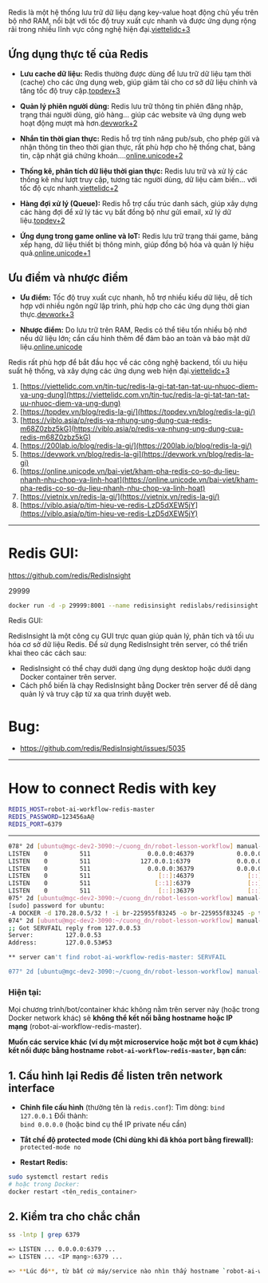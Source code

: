 

Redis là một hệ thống lưu trữ dữ liệu dạng key-value hoạt động chủ yếu trên bộ nhớ RAM, nổi bật với tốc độ truy xuất cực nhanh và được ứng dụng rộng rãi trong nhiều lĩnh vực công nghệ hiện đại.[viettelidc+3](https://viettelidc.com.vn/tin-tuc/redis-la-gi-tat-tan-tat-uu-nhuoc-diem-va-ung-dung)

## Ứng dụng thực tế của Redis

- **Lưu cache dữ liệu:** Redis thường được dùng để lưu trữ dữ liệu tạm thời (cache) cho các ứng dụng web, giúp giảm tải cho cơ sở dữ liệu chính và tăng tốc độ truy cập.[topdev+3](https://topdev.vn/blog/redis-la-gi/)
    
- **Quản lý phiên người dùng:** Redis lưu trữ thông tin phiên đăng nhập, trạng thái người dùng, giỏ hàng... giúp các website và ứng dụng web hoạt động mượt mà hơn.[devwork+2](https://devwork.vn/blog/redis-la-gi)
    
- **Nhắn tin thời gian thực:** Redis hỗ trợ tính năng pub/sub, cho phép gửi và nhận thông tin theo thời gian thực, rất phù hợp cho hệ thống chat, bảng tin, cập nhật giá chứng khoán....[online.unicode+2](https://online.unicode.vn/bai-viet/kham-pha-redis-co-so-du-lieu-nhanh-nhu-chop-va-linh-hoat)
    
- **Thống kê, phân tích dữ liệu thời gian thực:** Redis lưu trữ và xử lý các thống kê như lượt truy cập, tương tác người dùng, dữ liệu cảm biến... với tốc độ cực nhanh.[viettelidc+2](https://viettelidc.com.vn/tin-tuc/redis-la-gi-tat-tan-tat-uu-nhuoc-diem-va-ung-dung)
    
- **Hàng đợi xử lý (Queue):** Redis hỗ trợ cấu trúc danh sách, giúp xây dựng các hàng đợi để xử lý tác vụ bất đồng bộ như gửi email, xử lý dữ liệu.[topdev+2](https://topdev.vn/blog/redis-la-gi/)
    
- **Ứng dụng trong game online và IoT:** Redis lưu trữ trạng thái game, bảng xếp hạng, dữ liệu thiết bị thông minh, giúp đồng bộ hóa và quản lý hiệu quả.[online.unicode+1](https://online.unicode.vn/bai-viet/kham-pha-redis-co-so-du-lieu-nhanh-nhu-chop-va-linh-hoat)
    

## Ưu điểm và nhược điểm

- **Ưu điểm:** Tốc độ truy xuất cực nhanh, hỗ trợ nhiều kiểu dữ liệu, dễ tích hợp với nhiều ngôn ngữ lập trình, phù hợp cho các ứng dụng thời gian thực.[devwork+3](https://devwork.vn/blog/redis-la-gi)
    
- **Nhược điểm:** Do lưu trữ trên RAM, Redis có thể tiêu tốn nhiều bộ nhớ nếu dữ liệu lớn; cần cấu hình thêm để đảm bảo an toàn và bảo mật dữ liệu.[online.unicode](https://online.unicode.vn/bai-viet/kham-pha-redis-co-so-du-lieu-nhanh-nhu-chop-va-linh-hoat)
    

Redis rất phù hợp để bắt đầu học về các công nghệ backend, tối ưu hiệu suất hệ thống, và xây dựng các ứng dụng web hiện đại.[viettelidc+3](https://viettelidc.com.vn/tin-tuc/redis-la-gi-tat-tan-tat-uu-nhuoc-diem-va-ung-dung)

1. [https://viettelidc.com.vn/tin-tuc/redis-la-gi-tat-tan-tat-uu-nhuoc-diem-va-ung-dung](https://viettelidc.com.vn/tin-tuc/redis-la-gi-tat-tan-tat-uu-nhuoc-diem-va-ung-dung)
2. [https://topdev.vn/blog/redis-la-gi/](https://topdev.vn/blog/redis-la-gi/)
3. [https://viblo.asia/p/redis-va-nhung-ung-dung-cua-redis-m68Z0zbz5kG](https://viblo.asia/p/redis-va-nhung-ung-dung-cua-redis-m68Z0zbz5kG)
4. [https://200lab.io/blog/redis-la-gi/](https://200lab.io/blog/redis-la-gi/)
5. [https://devwork.vn/blog/redis-la-gi](https://devwork.vn/blog/redis-la-gi)
6. [https://online.unicode.vn/bai-viet/kham-pha-redis-co-so-du-lieu-nhanh-nhu-chop-va-linh-hoat](https://online.unicode.vn/bai-viet/kham-pha-redis-co-so-du-lieu-nhanh-nhu-chop-va-linh-hoat)
7. [https://vietnix.vn/redis-la-gi/](https://vietnix.vn/redis-la-gi/)
8. [https://viblo.asia/p/tim-hieu-ve-redis-LzD5dXEW5jY](https://viblo.asia/p/tim-hieu-ve-redis-LzD5dXEW5jY)

---
# Redis GUI: 

https://github.com/redis/RedisInsight


29999
```bash
docker run -d -p 29999:8001 --name redisinsight redislabs/redisinsight:latest

```

Redis GUI: 

RedisInsight là một công cụ GUI trực quan giúp quản lý, phân tích và tối ưu hóa cơ sở dữ liệu Redis. Để sử dụng RedisInsight trên server, có thể triển khai theo các cách sau:

- RedisInsight có thể chạy dưới dạng ứng dụng desktop hoặc dưới dạng Docker container trên server.
- Cách phổ biến là chạy RedisInsight bằng Docker trên server để dễ dàng quản lý và truy cập từ xa qua trình duyệt web.



# Bug: 
- https://github.com/redis/RedisInsight/issues/5035

---
# How to connect Redis with key 

```bash
REDIS_HOST=robot-ai-workflow-redis-master  
REDIS_PASSWORD=123456aA@  
REDIS_PORT=6379
```

---

```bash
θ78° 2d [ubuntu@mgc-dev2-3090:~/cuong_dn/robot-lesson-workflow] manual-refactor-agent-registry(+32/-818,+1/-1)+ ± ss -lntp | grep 6379
LISTEN    0         511                0.0.0.0:46379            0.0.0.0:*                                                                                       
LISTEN    0         511              127.0.0.1:6379             0.0.0.0:*                                                                                       
LISTEN    0         511                0.0.0.0:36379            0.0.0.0:*                                                                                       
LISTEN    0         511                   [::]:46379               [::]:*                                                                                       
LISTEN    0         511                  [::1]:6379                [::]:*                                                                                       
LISTEN    0         511                   [::]:36379               [::]:*                                                                                       
θ75° 2d [ubuntu@mgc-dev2-3090:~/cuong_dn/robot-lesson-workflow] manual-refactor-agent-registry(+32/-818,+1/-1)+ ± sudo iptables -S | grep 6379
[sudo] password for ubuntu: 
-A DOCKER -d 170.28.0.5/32 ! -i br-225955f83245 -o br-225955f83245 -p tcp -m tcp --dport 6379 -j ACCEPT
θ74° 2d [ubuntu@mgc-dev2-3090:~/cuong_dn/robot-lesson-workflow] manual-refactor-agent-registry(+32/-818,+1/-1)+ ± getent hosts robot-ai-workflow-redis-master || nslookup robot-ai-workflow-redis-master
;; Got SERVFAIL reply from 127.0.0.53
Server:         127.0.0.53
Address:        127.0.0.53#53

** server can't find robot-ai-workflow-redis-master: SERVFAIL

θ77° 2d [ubuntu@mgc-dev2-3090:~/cuong_dn/robot-lesson-workflow] manual-refactor-agent-registry(+32/-818,+1/-1)+ ± ss -lntp | grep 6379

```

### Hiện tại: 
Mọi chương trình/bot/container khác không nằm trên server này 
(hoặc trong Docker network khác) sẽ **không thể kết nối bằng hostname hoặc IP mạng** (robot-ai-workflow-redis-master).

 **Muốn các service khác (ví dụ một microservice hoặc một bot ở cụm khác) kết nối được bằng hostname `robot-ai-workflow-redis-master`, bạn cần:**

## 1. **Cấu hình lại Redis để listen trên network interface**

- **Chỉnh file cấu hình** (thường tên là `redis.conf`):
    Tìm dòng:
    `bind 127.0.0.1`
    Đổi thành:    
    `bind 0.0.0.0`
    (hoặc bind cụ thể IP private nếu cần)
    
- **Tắt chế độ protected mode (Chỉ dùng khi đã khóa port bằng firewall):**
    `protected-mode no`
    
- **Restart Redis:**

```bash
sudo systemctl restart redis
# hoặc trong Docker:
docker restart <tên_redis_container>

```
    

## 2. **Kiểm tra cho chắc chắn**
```bash
ss -lntp | grep 6379

=> LISTEN ... 0.0.0.0:6379 ...
=> LISTEN ... <IP mạng>:6379 ...

=> **Lúc đó**, từ bất cứ máy/service nào nhìn thấy hostname `robot-ai-workflow-redis-master` và truy cập được port 6379, chỉ cần cấu hình:
```
